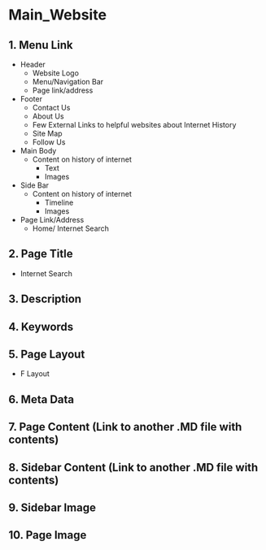# Main_Website

## 1. Menu Link
* Header
  * Website Logo
  * Menu/Navigation Bar
  * Page link/address
* Footer
  * Contact Us
  * About Us
  * Few External Links to helpful websites about Internet History
  * Site Map
  * Follow Us
* Main Body
  * Content on history of internet
    * Text
    * Images  
* Side Bar
  * Content on history of internet
    * Timeline
    * Images  
* Page Link/Address
  * Home/ Internet Search

## 2. Page Title
* Internet Search

## 3. Description

## 4. Keywords

## 5. Page Layout
* F Layout

## 6. Meta Data

## 7. Page Content (Link to another .MD file with contents)

## 8. Sidebar Content (Link to another .MD file with contents)

## 9. Sidebar Image

## 10. Page Image

